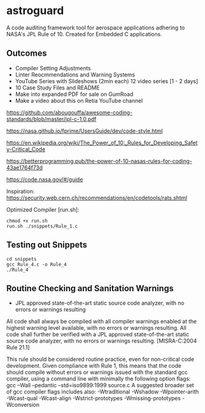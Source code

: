 # astroguard
A code auditing framework tool for aerospace applications adhering to NASA's JPL Rule of 10. Created for Embedded C applications.

## Outcomes
- Compiler Setting Adjustments
- Linter Reocmmendations and Warning Systems
- YouTube Series with Slideshows (2min each) 12 video series [1 - 2 days]
- 10 Case Study Files and README
- Make into expanded PDF for sale on GumRoad
- Make a video about this on Retia YouTube channel

https://github.com/abougouffa/awesome-coding-standards/blob/master/jpl-c-1.0.pdf

https://nasa.github.io/fprime/UsersGuide/dev/code-style.html

https://en.wikipedia.org/wiki/The_Power_of_10:_Rules_for_Developing_Safety-Critical_Code

https://betterprogramming.pub/the-power-of-10-nasas-rules-for-coding-43ae1764f73d

https://code.nasa.gov/#/guide

Inspiration:
https://security.web.cern.ch/recommendations/en/codetools/rats.shtml

Optimized Compiler [run.sh]:
```
chmod +x run.sh
run.sh ./snippets/Rule_1.c
```

## Testing out Snippets
```
cd snippets
gcc Rule_4.c -o Rule_4
./Rule_4
```


## Routine Checking and Sanitation Warnings
- JPL approved state-of-the-art static source code analyzer, with no errors or warnings resulting

All code shall always be compiled with all compiler warnings enabled at the highest warning level available, with no errors or warnings resulting. All code shall further be verified with a JPL approved state-of-the-art static source code analyzer, with no errors or warnings resulting. [MISRA-C:2004 Rule 21.1]


This rule should be considered routine practice, even for non-critical code development. Given compliance with Rule 1, this means that the code should compile without errors or warnings issued with the standard gcc compiler, using a command line with minimally the following option flags:
      gcc –Wall –pedantic –std=iso9899:1999 source.c
A suggested broader set of gcc compiler flags includes also:
      -Wtraditional
      -Wshadow
      -Wpointer-arith
      -Wcast-qual
      -Wcast-align
      -Wstrict-prototypes
      -Wmissing-prototypes
      -Wconversion